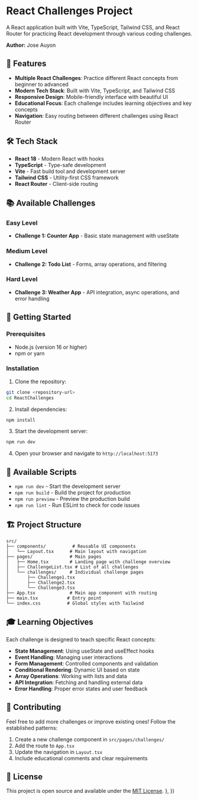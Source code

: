 # React Challenges Project

A React application built with Vite, TypeScript, Tailwind CSS, and React Router for practicing React development through various coding challenges.

**Author:** Jose Auyon

## 🚀 Features

- **Multiple React Challenges**: Practice different React concepts from beginner to advanced
- **Modern Tech Stack**: Built with Vite, TypeScript, and Tailwind CSS
- **Responsive Design**: Mobile-friendly interface with beautiful UI
- **Educational Focus**: Each challenge includes learning objectives and key concepts
- **Navigation**: Easy routing between different challenges using React Router

## 🛠️ Tech Stack

- **React 18** - Modern React with hooks
- **TypeScript** - Type-safe development
- **Vite** - Fast build tool and development server
- **Tailwind CSS** - Utility-first CSS framework
- **React Router** - Client-side routing

## 📚 Available Challenges

### Easy Level
- **Challenge 1: Counter App** - Basic state management with useState

### Medium Level
- **Challenge 2: Todo List** - Forms, array operations, and filtering

### Hard Level
- **Challenge 3: Weather App** - API integration, async operations, and error handling

## 🎯 Getting Started

### Prerequisites
- Node.js (version 16 or higher)
- npm or yarn

### Installation

1. Clone the repository:
```bash
git clone <repository-url>
cd ReactChallenges
```

2. Install dependencies:
```bash
npm install
```

3. Start the development server:
```bash
npm run dev
```

4. Open your browser and navigate to `http://localhost:5173`

## 📖 Available Scripts

- `npm run dev` - Start the development server
- `npm run build` - Build the project for production
- `npm run preview` - Preview the production build
- `npm run lint` - Run ESLint to check for code issues

## 🏗️ Project Structure

```
src/
├── components/          # Reusable UI components
│   └── Layout.tsx      # Main layout with navigation
├── pages/              # Main pages
│   ├── Home.tsx        # Landing page with challenge overview
│   ├── ChallengeList.tsx # List of all challenges
│   └── challenges/     # Individual challenge pages
│       ├── Challenge1.tsx
│       ├── Challenge2.tsx
│       └── Challenge3.tsx
├── App.tsx             # Main app component with routing
├── main.tsx           # Entry point
└── index.css          # Global styles with Tailwind
```

## 🎓 Learning Objectives

Each challenge is designed to teach specific React concepts:

- **State Management**: Using useState and useEffect hooks
- **Event Handling**: Managing user interactions
- **Form Management**: Controlled components and validation
- **Conditional Rendering**: Dynamic UI based on state
- **Array Operations**: Working with lists and data
- **API Integration**: Fetching and handling external data
- **Error Handling**: Proper error states and user feedback

## 🤝 Contributing

Feel free to add more challenges or improve existing ones! Follow the established patterns:

1. Create a new challenge component in `src/pages/challenges/`
2. Add the route to `App.tsx`
3. Update the navigation in `Layout.tsx`
4. Include educational comments and clear requirements

## 📝 License

This project is open source and available under the [MIT License](LICENSE).
  },
})
```

